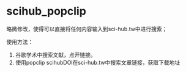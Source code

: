 # scihub_popclip

略微修改，使得可以直接将任何内容输入到sci-hub.tw中进行搜索；

使用方法：
1. 谷歌学术中搜索文献，点开链接。
2. 使用popclip scihubDOI在sci-hub.tw中搜索文章链接，获取下载地址
